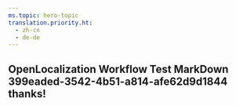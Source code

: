 ```yaml
---
ms.topic: hero-topic
translation.priority.ht: 
  - zh-cn
  - de-de
---
```

## OpenLocalization Workflow Test MarkDown 399eaded-3542-4b51-a814-afe62d9d1844 thanks!
